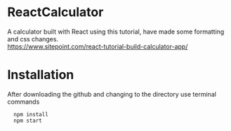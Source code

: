 # ReactCalculator
A calculator built with React using this tutorial, have made some formatting and css changes. <br />
https://www.sitepoint.com/react-tutorial-build-calculator-app/

# Installation
After downloading the github and changing to the directory use terminal commands
```
  npm install
  npm start
```
